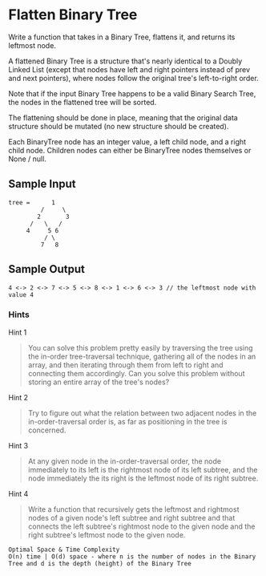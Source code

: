 # Flatten Binary Tree

Write a function that takes in a Binary Tree, flattens it, and returns its leftmost node.

A flattened Binary Tree is a structure that's nearly identical to a Doubly Linked List (except that nodes have left and right pointers instead of prev and next pointers), where nodes follow the original tree's left-to-right order.

Note that if the input Binary Tree happens to be a valid Binary Search Tree, the nodes in the flattened tree will be sorted.

The flattening should be done in place, meaning that the original data structure should be mutated (no new structure should be created).

Each BinaryTree node has an integer value, a left child node, and a right child node. Children nodes can either be BinaryTree nodes themselves or None / null.

## Sample Input

``` 
tree =      1
         /     \
        2       3
      /   \   /
     4     5 6
          / \
         7   8
```

## Sample Output

```
4 <-> 2 <-> 7 <-> 5 <-> 8 <-> 1 <-> 6 <-> 3 // the leftmost node with value 4
```

### Hints

Hint 1
> You can solve this problem pretty easily by traversing the tree using the in-order tree-traversal technique, gathering all of the nodes in an array, and then iterating through them from left to right and connecting them accordingly. Can you solve this problem without storing an entire array of the tree's nodes?

Hint 2
> Try to figure out what the relation between two adjacent nodes in the in-order-traversal order is, as far as positioning in the tree is concerned.

Hint 3
> At any given node in the in-order-traversal order, the node immediately to its left is the rightmost node of its left subtree, and the node immediately the its right is the leftmost node of its right subtree.

Hint 4
> Write a function that recursively gets the leftmost and rightmost nodes of a given node's left subtree and right subtree and that connects the left subtree's rightmost node to the given node and the right subtree's leftmost node to the given node.

```
Optimal Space & Time Complexity
O(n) time | O(d) space - where n is the number of nodes in the Binary Tree and d is the depth (height) of the Binary Tree
```
